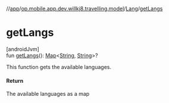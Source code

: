 //[app](../../../index.md)/[op.mobile.app.dev.willkj8.travelling.model](../index.md)/[Lang](index.md)/[getLangs](get-langs.md)

# getLangs

[androidJvm]\
fun [getLangs](get-langs.md)(): [Map](https://kotlinlang.org/api/latest/jvm/stdlib/kotlin.collections/-map/index.html)&lt;[String](https://kotlinlang.org/api/latest/jvm/stdlib/kotlin/-string/index.html), [String](https://kotlinlang.org/api/latest/jvm/stdlib/kotlin/-string/index.html)&gt;?

This function gets the available languages.

#### Return

The available languages as a map
